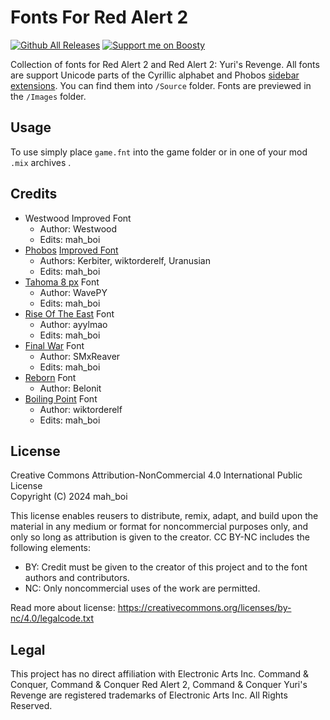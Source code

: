 # Fonts For Red Alert 2
[![Github All Releases](https://img.shields.io/github/downloads/MahBoiDeveloper/FontsForRedAlert2/total.svg)](https://github.com/MahBoiDeveloper/FontsForRedAlert2/releases) [![Support me on Boosty](https://img.shields.io/badge/boosty-50₽/month-green.svg?logo=boosty)](https://boosty.to/mah_boi)

Collection of fonts for Red Alert 2 and Red Alert 2: Yuri's Revenge. All fonts are support Unicode parts of the Cyrillic alphabet and Phobos [sidebar extensions](https://phobos.readthedocs.io/en/latest/User-Interface.html#sidebar-battle-ui). You can find them into `/Source` folder. Fonts are previewed in the `/Images` folder.

## Usage
To use simply place `game.fnt` into the game folder or in one of your mod `.mix` archives .

## Credits
* Westwood Improved Font
  * Author: Westwood
  * Edits: mah_boi
* [Phobos](https://github.com/Phobos-developers) [Improved Font](https://github.com/Phobos-developers/PhobosSupplementaries/tree/develop/ImprovedFont)
  * Authors: Kerbiter, wiktorderelf, Uranusian
  * Edits: mah_boi
* [Tahoma 8 px](https://fontstruct.com/fontstructions/show/735108/fs_tahoma_8px) Font
  * Author: WavePY
  * Edits: mah_boi
* [Rise Of The East](https://www.moddb.com/mods/riseoftheeast) Font
  * Author: ayylmao
  * Edits: mah_boi
* [Final War](https://www.moddb.com/mods/cncfinalwar) Font
  * Author: SMxReaver
  * Edits: mah_boi
* [Reborn](https://www.moddb.com/mods/cc-red-alert-2-reborn1) Font
  * Author: Belonit
* [Boiling Point](https://discord.gg/k4SVuMm) Font
  * Author: wiktorderelf
  * Edits: mah_boi

## License
Creative Commons Attribution-NonCommercial 4.0 International Public License<br/>
Copyright (C) 2024 mah_boi

This license enables reusers to distribute, remix, adapt, and build upon the material in any medium or format for noncommercial purposes only, and only so long as attribution is given to the creator. CC BY-NC includes the following elements:

 * BY: Credit must be given to the creator of this project and to the font authors and contributors.
 * NC: Only noncommercial uses of the work are permitted.

Read more about license: https://creativecommons.org/licenses/by-nc/4.0/legalcode.txt

## Legal
This project has no direct affiliation with Electronic Arts Inc. Command & Conquer, Command & Conquer Red Alert 2, Command & Conquer Yuri's Revenge are registered trademarks of Electronic Arts Inc. All Rights Reserved.

